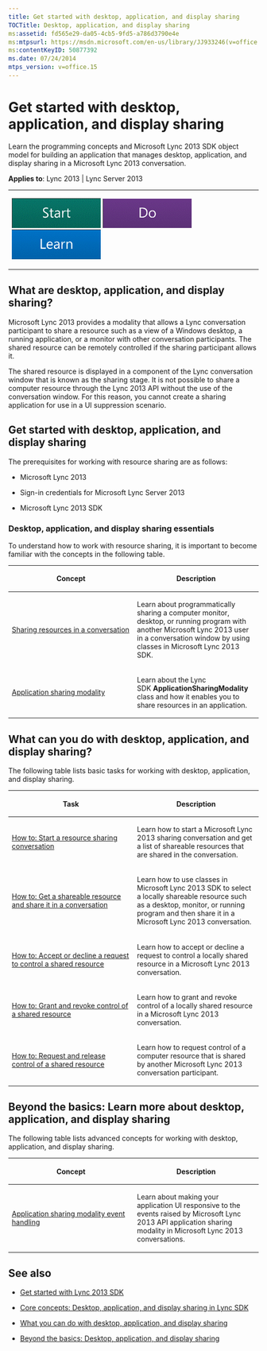 ```yaml
---
title: Get started with desktop, application, and display sharing
TOCTitle: Desktop, application, and display sharing
ms:assetid: fd565e29-da05-4cb5-9fd5-a786d3790e4e
ms:mtpsurl: https://msdn.microsoft.com/en-us/library/JJ933246(v=office.15)
ms:contentKeyID: 50877392
ms.date: 07/24/2014
mtps_version: v=office.15
---
```


# Get started with desktop, application, and display sharing

Learn the programming concepts and Microsoft Lync 2013 SDK object model for building an application that manages desktop, application, and display sharing in a Microsoft Lync 2013 conversation.



**Applies to**: Lync 2013 | Lync Server 2013

 

<table>
<colgroup>
<col style="width: 100%" />
</colgroup>
<tbody>
<tr class="odd">
<td><p><a href="get-started-with-content-sharing.md" class="uri"><img src="images/JJ933215.mod_icon_getstartbox(Office.15).gif"/></a>   <a href="get-started-with-content-sharing.md" class="uri"><img src="images/JJ933215.mod_icon_dobox(Office.15).gif"/></a>   <a href="get-started-with-content-sharing.md" class="uri"><img src="images/JJ933215.mod_icon_startbox(Office.15).gif"/></a></p></td>
</tr>
</tbody>
</table>

## What are desktop, application, and display sharing?

Microsoft Lync 2013 provides a modality that allows a Lync conversation participant to share a resource such as a view of a Windows desktop, a running application, or a monitor with other conversation participants. The shared resource can be remotely controlled if the sharing participant allows it.

The shared resource is displayed in a component of the Lync conversation window that is known as the sharing stage. It is not possible to share a computer resource through the Lync 2013 API without the use of the conversation window. For this reason, you cannot create a sharing application for use in a UI suppression scenario.

## Get started with desktop, application, and display sharing

The prerequisites for working with resource sharing are as follows:

  - Microsoft Lync 2013

  - Sign-in credentials for Microsoft Lync Server 2013

  - Microsoft Lync 2013 SDK

### Desktop, application, and display sharing essentials

To understand how to work with resource sharing, it is important to become familiar with the concepts in the following table.

<table>
<colgroup>
<col style="width: 50%" />
<col style="width: 50%" />
</colgroup>
<thead>
<tr class="header">
<th><p>Concept</p></th>
<th><p>Description</p></th>
</tr>
</thead>
<tbody>
<tr class="odd">
<td><p><a href="sharing-resources-in-a-conversation.md">Sharing resources in a conversation</a></p></td>
<td><p>Learn about programmatically sharing a computer monitor, desktop, or running program with another Microsoft Lync 2013 user in a conversation window by using classes in Microsoft Lync 2013 SDK.</p></td>
</tr>
<tr class="even">
<td><p><a href="application-sharing-modality.md">Application sharing modality</a></p></td>
<td><p>Learn about the Lync SDK <strong>ApplicationSharingModality</strong> class and how it enables you to share resources in an application.</p></td>
</tr>
</tbody>
</table>

## What can you do with desktop, application, and display sharing?

The following table lists basic tasks for working with desktop, application, and display sharing.

<table>
<colgroup>
<col style="width: 50%" />
<col style="width: 50%" />
</colgroup>
<thead>
<tr class="header">
<th><p>Task</p></th>
<th><p>Description</p></th>
</tr>
</thead>
<tbody>
<tr class="odd">
<td><p><a href="how-to-start-a-resource-sharing-conversation.md">How to: Start a resource sharing conversation</a></p></td>
<td><p>Learn how to start a Microsoft Lync 2013 sharing conversation and get a list of shareable resources that are shared in the conversation.</p></td>
</tr>
<tr class="even">
<td><p><a href="how-to-get-a-shareable-resource-and-share-it-in-a-conversation.md">How to: Get a shareable resource and share it in a conversation</a></p></td>
<td><p>Learn how to use classes in Microsoft Lync 2013 SDK to select a locally shareable resource such as a desktop, monitor, or running program and then share it in a Microsoft Lync 2013 conversation.</p></td>
</tr>
<tr class="odd">
<td><p><a href="how-to-accept-or-decline-a-request-to-control-a-shared-resource.md">How to: Accept or decline a request to control a shared resource</a></p></td>
<td><p>Learn how to accept or decline a request to control a locally shared resource in a Microsoft Lync 2013 conversation.</p></td>
</tr>
<tr class="even">
<td><p><a href="how-to-grant-and-revoke-control-of-a-shared-resource.md">How to: Grant and revoke control of a shared resource</a></p></td>
<td><p>Learn how to grant and revoke control of a locally shared resource in a Microsoft Lync 2013 conversation.</p></td>
</tr>
<tr class="odd">
<td><p><a href="how-to-request-and-release-control-of-a-shared-resource.md">How to: Request and release control of a shared resource</a></p></td>
<td><p>Learn how to request control of a computer resource that is shared by another Microsoft Lync 2013 conversation participant.</p></td>
</tr>
</tbody>
</table>

## Beyond the basics: Learn more about desktop, application, and display sharing

The following table lists advanced concepts for working with desktop, application, and display sharing.

<table>
<colgroup>
<col style="width: 50%" />
<col style="width: 50%" />
</colgroup>
<thead>
<tr class="header">
<th><p>Concept</p></th>
<th><p>Description</p></th>
</tr>
</thead>
<tbody>
<tr class="odd">
<td><p><a href="application-sharing-modality-event-handling.md">Application sharing modality event handling</a></p></td>
<td><p>Learn about making your application UI responsive to the events raised by Microsoft Lync 2013 API application sharing modality in Microsoft Lync 2013 conversations.</p></td>
</tr>
</tbody>
</table>

## See also

  - [Get started with Lync 2013 SDK](get-started-with-lync-2013-sdk.md)

  - [Core concepts: Desktop, application, and display sharing in Lync SDK](core-concepts-desktop-application-and-display-sharing-in-lync-sdk.md)

  - [What you can do with desktop, application, and display sharing](what-you-can-do-with-desktop-application-and-display-sharing.md)

  - [Beyond the basics: Desktop, application, and display sharing](beyond-the-basics-desktop-application-and-display-sharing.md)

